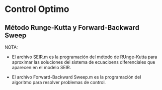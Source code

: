 # Control Optimo
## Método Runge-Kutta y Forward-Backward Sweep

NOTA:
* El archivo SEIR.m es la programación del método de RUnge-Kutta para aproximar las soluciones del sistema de ecuacioens diferenciales que aparecen en el modelo SEIR.

* El archivo Forward-Backward Sweep.m es la programación del algoritmo para resolver problemas de control. 
